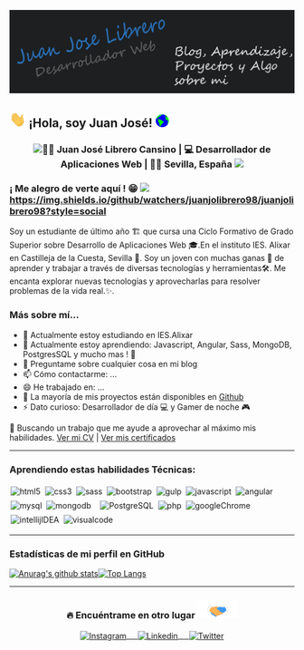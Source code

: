 [![Header](https://raw.githubusercontent.com/juanjolibrero98/juanjolibrero98/master/header-readme.png "Header")]()


## <img src="https://raw.githubusercontent.com/juanjolibrero98/juanjolibrero98/master/saludo.gif" width="29px"> ¡Hola, soy Juan José!&nbsp;<img src="https://raw.githubusercontent.com/juanjolibrero98/juanjolibrero98/master/mundo.gif" width="24px">

<div align = "center">
    <h3><img src="#" width="30">👨‍💻 Juan José Librero Cansino | 💻  Desarrollador de Aplicaciones Web | 🐱‍👤 Sevilla, España <img src="#" width="30"></h3>
</div>

### ¡ Me alegro de verte aquí ! 😁 ![](https://visitor-badge.glitch.me/badge?page_id=juanjolibrero98.juanjolibrero98)https://img.shields.io/github/watchers/juanjolibrero98/juanjolibrero98?style=social
Soy un estudiante de último año 🏗 que cursa una Ciclo Formativo de Grado Superior sobre Desarrollo de Aplicaciones Web 🎓.En el instituto IES. Alixar en Castilleja de la Cuesta, Sevilla 🏫. Soy un joven con muchas ganas 🔋 de aprender y trabajar a través de diversas tecnologías y herramientas🛠. Me encanta explorar nuevas tecnologías y aprovecharlas para resolver problemas de la vida real.✨. 

### Más sobre mí...

- 🔭 Actualmente estoy estudiando en IES.Alixar
- 🌱 Actualmente estoy aprendiendo: Javascript, Angular, Sass, MongoDB, PostgresSQL y mucho mas ! 🚀
- 💬 Preguntame sobre cualquier cosa en mi blog
- 📫 Cómo contactarme: ...
- 😄 He trabajado en: ...
- 🎢 La mayoría de mis  proyectos están disponibles en [Github](https://github.com/juanjolibrero98)
- ⚡ Dato curioso:  Desarrollador de día 💻 y Gamer de noche 🎮

🤔 Buscando un trabajo que me ayude a aprovechar al máximo mis habilidades.
[Ver mi CV]() | [Ver mis certificados]()

<hr>

### Aprendiendo estas habilidades Técnicas: 
<p align="left">
    <img src="https://img.shields.io/badge/-HTML5-E34F26?logo=HTML5&logoColor=fff" alt="html5" style="vertical-align: top; margin: 4px 2px;">
    <img src="https://img.shields.io/badge/-CSS3-1572B6?logo=CSS3&logoColor=fff" alt="css3" style="vertical-align: top; margin: 4px 2px;">
    <img src="https://img.shields.io/badge/-Sass-CC6699?logo=SASS&logoColor=fff" alt="sass" style="vertical-align: top; margin: 4px 2px;">
    <img src="https://img.shields.io/badge/-Bootstrap-563D7C?logo=Bootstrap&logoColor=fff" alt="bootstrap" style="vertical-align: top; margin: 4px 2px;">
    <img src="https://img.shields.io/badge/-Gulp-CF4647?logo=Gulp&logoColor=fff" alt="gulp" style="vertical-align: top; margin: 4px 2px;">    
    <img src="https://img.shields.io/badge/-Javascript-F7DF1E?logo=Javascript&logoColor=fff" alt="javascript" style="vertical-align: top; margin: 4px 2px;">
    <img src="https://img.shields.io/badge/-Angular-DD0031?logo=Angular&logoColor=fff" alt="angular" style="vertical-align: top; margin: 4px 2px;">
    <img src="https://img.shields.io/badge/-Mysql-4479A1?logo=Mysql&logoColor=fff" alt="mysql" style="vertical-align: top; margin: 4px 2px;">
    <img src="https://img.shields.io/badge/-MongoDB-47A248?logo=MongoDB&logoColor=fff" alt="mongodb" style="vertical-align: top; margin: 4px 2px;">
    <img src="https://img.shields.io/badge/-PostgreSQL-336791?logo=PostgreSQL&logoColor=fff" alt="" style="vertical-align: top; margin: 4px 2px;">
    <img src="" alt="PostgreSQL" style="vertical-align: top; margin: 4px 2px;">
     <img src="https://img.shields.io/badge/-PHP-777BB4?logo=PHP&logoColor=fff" alt="php" style="vertical-align: top; margin: 4px 2px;">
    <img src="https://img.shields.io/badge/-Google%20Chrome-4285F4?logo=Google%20Chrome&logoColor=fff" alt="googleChrome" style="vertical-align: top; margin: 4px 2px;">
    <img src="https://img.shields.io/badge/-Intellij%20IDEA-000000?logo=Intellij%20IDEA&logoColor=fff" alt="intellijIDEA" style="vertical-align: top; margin: 4px 2px;">
    <img src="https://img.shields.io/badge/-Visual%20Studio%20Code-007ACC?logo=Visual%20Studio%20Code&logoColor=fff" alt="visualcode" style="vertical-align: top; margin: 4px 2px;">
   
</p>    

---
### Estadísticas de mi perfil en GitHub

[![Anurag's github stats](https://github-readme-stats.vercel.app/api?username=juanjolibrero98&show_icons=true&theme=algolia)](https://github.com/anuraghazra/github-readme-stats)[![Top Langs](https://github-readme-stats.vercel.app/api/top-langs/?username=juanjolibrero98&layout=compact)](https://github.com/anuraghazra/github-readme-stats)
 
<hr>

### <div align="center"> 🔥  Encuéntrame en otro lugar  <img src="https://raw.githubusercontent.com/juanjolibrero98/juanjolibrero98/master/contacto.gif" height="33px"></div>
<div align="center">
    <a href="#" target="blank"><img align="center" width="30px" src="https://www.vectorlogo.zone/logos/instagram/instagram-icon.svg" alt="Instagram"> &nbsp; &nbsp; </a>
    <a href="#" target="blank"><img align="center" width="30px" src="https://www.vectorlogo.zone/logos/linkedin/linkedin-icon.svg" alt="Linkedin" > &nbsp; &nbsp; </a>
    <a href="#" target="blank"><img align="center" width="30px" src="https://www.vectorlogo.zone/logos/twitter/twitter-official.svg" alt="Twitter"></a>
</div>
